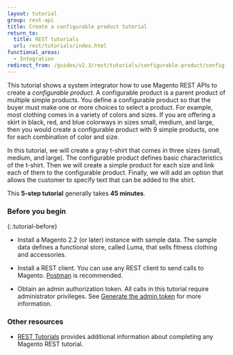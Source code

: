 ```yaml
---
layout: tutorial
group: rest-api
title: Create a configurable product tutorial
return_to:
  title: REST tutorials
  url: rest/tutorials/index.html
functional_areas:
  - Integration
redirect_from: /guides/v2.3/rest/tutorials/configurable-product/config-product-intro.html
---
```


This tutorial shows a system integrator how to use Magento REST APIs to create a _configurable product_. A configurable product is a parent product of multiple simple products. You define a configurable product so that the buyer must make one or more choices to select a product. For example, most clothing comes in a variety of colors and sizes. If you are offering a skirt in black, red, and blue colorways in sizes small, medium, and large, then you would create a configurable product with 9 simple products, one for each combination of color and size.

In this tutorial, we will create a gray t-shirt that comes in three sizes (small, medium, and large).  The configurable product defines basic characteristics of the t-shirt. Then we will create a simple product for each size and link each of them to the configurable product. Finally, we will add an option that allows the customer to specify text that can be added to the shirt.

This **5-step tutorial** generally takes **45 minutes**.

### Before you begin

{:.tutorial-before}

* Install a Magento 2.2 (or later) instance with sample data. The sample data defines a functional store, called Luma, that sells fitness clothing and accessories.

* Install a REST client. You can use any REST client to send calls to Magento. [Postman](https://www.getpostman.com/) is recommended.

* Obtain an admin authorization token. All calls in this tutorial require administrator privileges. See [Generate the admin token]({{page.baseurl}}/rest/tutorials/prerequisite-tasks/create-admin-token.html) for more information.

### Other resources

* [REST Tutorials]({{page.baseurl}}/rest/tutorials/index.html) provides additional information about completing any Magento REST tutorial.

